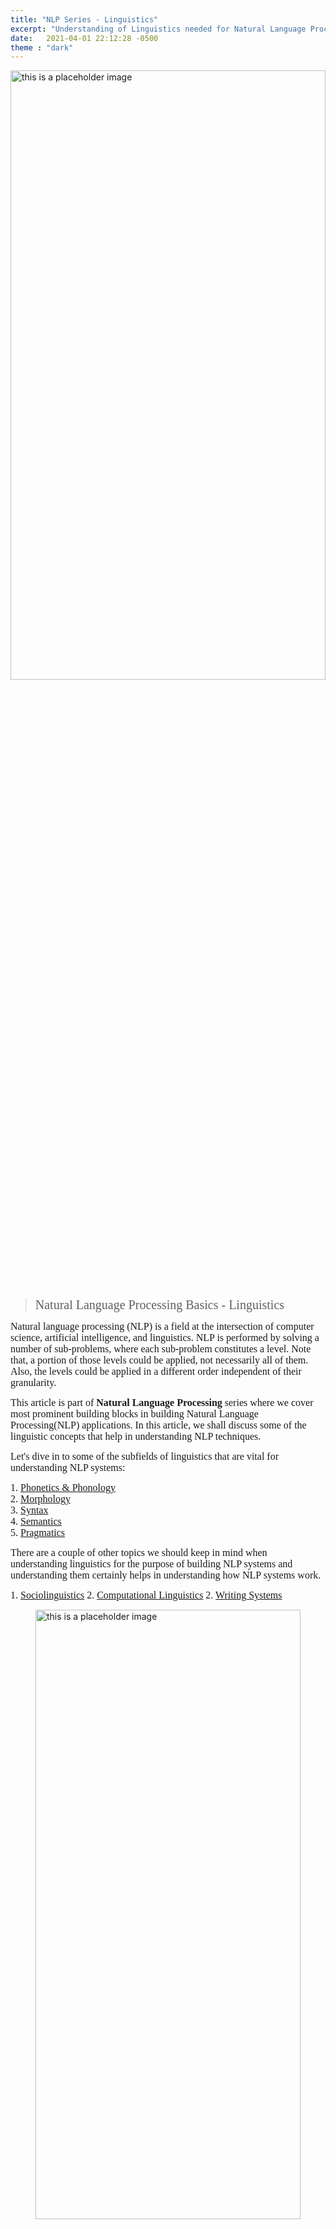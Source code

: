 ```yaml
---
title: "NLP Series - Linguistics"
excerpt: "Understanding of Linguistics needed for Natural Language Processing"
date:   2021-04-01 22:12:28 -0500
theme : "dark"
---
```


<img src="/img/Learning/LearningTeaser/linguistics.jpg" alt="this is a placeholder image" width="100%" height = "50%" class="center" >

> <span style="font-family:Georgia; font-size:20px;"> Natural Language Processing Basics - Linguistics </span>   

<span style="font-family:Georgia; font-size:16px;"> Natural language processing (NLP) is a field at the intersection of computer science, artificial intelligence, and linguistics. NLP is performed by solving a number of sub-problems, where each sub-problem constitutes a level. Note that, a portion of those levels could be applied, not necessarily all of them. Also, the levels could be applied in a different order independent of their granularity.  </span>  

<span style="font-family:Georgia; font-size:16px;">This article is part of **Natural Language Processing** series where we cover most prominent building blocks in building Natural Language Processing(NLP) applications. In this article, we shall discuss some of the linguistic concepts that help in understanding NLP techniques.</span>  


<span style="font-family:Georgia; font-size:16px;"> Let's dive in to some of the subfields of linguistics that are vital for understanding NLP systems:</span>


<span style="font-family:Georgia; font-size:16px;"> 1. [Phonetics & Phonology](#phonetics--phonology)</span>   
<span style="font-family:Georgia; font-size:16px;"> 2. [Morphology](#morphology)</span>   
<span style="font-family:Georgia; font-size:16px;"> 3. [Syntax](#syntax)</span>   
<span style="font-family:Georgia; font-size:16px;"> 4. [Semantics](#semantics)<span>   
<span style="font-family:Georgia; font-size:16px;"> 5. [Pragmatics](#pragmatics)</span>   

<span style="font-family:Georgia; font-size:16px;">There are a couple of other topics we should keep in mind when understanding linguistics for the purpose of building NLP systems and understanding them certainly helps in understanding how NLP systems work.</span>  

<span style="font-family:Georgia; font-size:16px;"> 1. [Sociolinguistics](#Sociolinguistics)</span> 
<span style="font-family:Georgia; font-size:16px;"> 2. [Computational Linguistics](#computational-linguistics)</span> 
<span style="font-family:Georgia; font-size:16px;"> 2. [Writing Systems](#writing-systems)</span> 

<figure>
<img src="/img/Learning/NLP/major_levels_of_linguistic_structure.png" alt="this is a placeholder image" width="100%" height = "50%" class="center" >
  <figcaption style="color: grey"> Figure 1: Major Subfields of Linguistics</figcaption>
</figure>

### Phonetics & Phonology

<span style="font-family:Georgia; font-size:16px;"> **Phonetics** is the study of individual sounds in verbal languages, or handshapes in sign languages. It deals with the production of speech sounds by humans, often without prior knowledge of the language being spoken. It also looks at the concept of voicing, occurring at the pair of muscles found in your voice box. For instance, the same sound may be represented by many letters or combination of letters(i.e. All underlined letters have same pronounciation: h<u>e</u>, p<u>eo</u>ple, k<u>e</u>y, bel<u>ie</u>ve, s<u>ei</u>ze, mach<u>i</u>ne, s<u>ea</u>s, s<u>ee</u>, am<u>oe</u>ba). The same letter may even represent a variety of sounds.   </span>

<span style="font-family:Georgia; font-size:16px;">In 1888, the International Phonetic Alphabet (IPA) was invented in order to have a system in which there was a oneto-one correspondence between each sound in language and each phonetic symbol. The IPA uses symbols to represent a great variety of sounds. </span>

<span style="font-family:Georgia; font-size:16px;">**Phonology** refers to the study of how the individual sounds or handshapes are combined into specific patterns. It is a branch of linguistics that studies how languages or dialects systematically organize their sounds. The  fundamental unit of sound in a language is the *Phoneme*. Phonemes are specifically important in applications involving speech understanding, such as speech recognition, speech-to-text transcription, and text-to-speech conversion.
Languages have phonologies, which are collections of phonemes and rules about how to use and realize the phonemes.</span>

### Morphology
<span style="font-family:Georgia; font-size:16px;">**Morphology** is the study of morphemes. A morpheme is the smallest unit of language that has a meaning. Not all morphemes are words, but all prefixes and suffixes are morphemes. For instance, in the word "multitasking", "multi-" is not a word but a prefix that changes the meaning when put together with “task". "Multi-" is a morpheme. Lexemes are the structural variations of morphemes related to one another by meaning. Morphological analysis, analyzes the structure of words by studying its morphemes and lexemes, and is a foundational block for many NLP tasks, such as tokenization, stemming, learning word embeddings, and part-of-speech tagging. </span>

<span style="font-family:Georgia; font-size:16px;">There are four kinds of morphemes, defined by unbound versus bound and content versus functional: Content morphemes, Functional morphemes, derivational affixes and inflectional affixes. Content morphemes(Unbound content morphemes or lexical morphemes) express a concrete meaning or content, and function morphemes have more of a grammatical role. For example, the morphemes cat and fast can be considered content morphemes. On the other hand, the unbound functional morphemes are words that perform a function in a sentence. The examples include words like "they" and "will" which are used to make the future tense. Then, there is bound content morphemes(also called derivational affixes), that turn one word into another. For instance,"er" used with word "call" can turn the word into another word "caller". The last one, Bound functional morphemes or inflectional affixes, refers to the affixes that indicate the function of a word in a sentence. Examples : "-ed" (past tense, "cook" + "-ed" = "cooked", "-(e)s" (plural, "flower"+"-(e)s" = "flowers", "pass"+"-(e)s" = "passes")</span>   

### Syntax
<span style="font-family:Georgia; font-size:16px;">Syntax is a set of rules to construct grammatically correct sentences out of words and phrases in a language. Syntactic structure in linguistics is represented in many different ways. A common approach to representing sentences is a parse tree, also called as phrase structure trees (PSTs). Let’s look at the PST in Figure 2 for the following sentence:   </span>

<span style="font-family:Georgia; font-size:16px;">*The chef cooks the soup.*</span>   

<figure>
<img src="/img/Learning/NLP/pst.png" alt="this is a placeholder image" width="100%" height = "50%" class="center" >
  <figcaption style="color: grey"> Figure 2: Syntactic structure of the sentence (Phrase Structure Tree)</figcaption>
</figure>


### Semantics

<span style="font-family:Georgia; font-size:16px;">Semantics, is the study of the meaning of linguistic elements. It is the direct meaning of the words and sentences without external context. One feature of the field of semantics is, modeling how meaning is composed from the structures of language, so semantics is most closely related to syntax. Most projects that use NLP are looking for the meaning in the text being analyzed, so we will be revisiting this field multiple times. </span>

### Pragmatics
<span style="font-family:Georgia; font-size:16px;">Pragmatics is a subfield that looks at the use and meaning of language in context. It will help us understand the intent behind the text we are analyzing. It adds world knowledge and external context of the conversation to enable us to infer implied meaning. It is sometimes defined in contrast with linguistic semantics, which can be described as the study of the rule systems that determine the literal meanings of linguistic expressions. </span>

<span style="font-family:Georgia; font-size:16px;">According to Roman Jakobson, we can divide the functions of language into six factors which are required for communication. This model of pragmatics considers messages as focusing on some combination of these factors. Following are the six functions (with the associated factor):</span>

<span style="font-family:Georgia; font-size:16px;">- Emotive (the addresser)</span>  
<span style="font-family:Georgia; font-size:16px;">- Conative (the addressee)</span>  
<span style="font-family:Georgia; font-size:16px;">- Poetic (the message)</span>   
<span style="font-family:Georgia; font-size:16px;">- Metalingual (the code)</span>   
<span style="font-family:Georgia; font-size:16px;">- Phatic (the channel)</span>   
<span style="font-family:Georgia; font-size:16px;">- Referential (the context)</span>     


<figure>
<img src="/img/Learning/NLP/roman_jakobson_model.jpeg" alt="this is a placeholder image" width="100%" height = "50%" class="center" >
  <figcaption style="color: grey"> Figure 3: Roman Jakobson’s functions of language</figcaption>
</figure>

### Sociolinguistics

<span style="font-family:Georgia; font-size:16px;"> Sociolinguistics is the study of the complex relationship between language and society. Although sociolinguistics is not a major subfield of linguistics, it is an interdisciplinary field between sociology and linguistics. Understanding the social context of text is important in understanding how to interpret the text.  </span>

<span style="font-family:Georgia; font-size:16px;">Every individual has their own unique personal version of language. The collection of varieties that an individual speaks can be considered an *idiolect*. The different varieties that an individual uses are called *registers*. Registers covers the concept of formality as well as other manners of speech, gesture, and writing.</span>

### Computational Linguistics

<span style="font-family:Georgia; font-size:16px;">Computational linguistics is the scientific and engineering discipline concerned with understanding written and spoken language from a computational perspective, and building artifacts that usefully process and produce language, either in bulk or in a dialogue setting. It is the study of linguistics from a computational perspective. This means using computers and algorithms to perform linguistics tasks such as marking your text as a part of speech (such as noun or verb), instead of performing this task manually.</span>

### Writing Systems

<span style="font-family:Georgia; font-size:16px;">In this article we’ve discussed many aspects of language, but so far we’ve focused on aspects that are part of language that is either only spoken or both spoken and written. Writing system, also called as Orthography, refers to the set of conventions used to represent a language in writing.</span>

<span style="font-family:Georgia; font-size:16px;">The smallest meaningful contrastive unit in a writing system is called a **grapheme**. There are various kinds of writing systems depending upon what the grapheme is used to represent. Alphabets, abjads, abugidas, syllabaries and logographs are some of them. We shall discuss each one of them in detail.  </span>

<span style="font-family:Georgia; font-size:16px;"> An **alphabet** is a phonetic-based writing system in which there is a symbol representing consonants and vowels. Examples of alphabet writing systems include Latin, Cyrillic, Greek, Hangul and so on. Latin is used throughout the world for many languages in Western Europe, like English and Finnish, and for ones that were influenced by European colonization, like Vietnamese and Swahili. The Cyrillic alphabet is used in many countries in Eastern Europe, Central Asia, and North Asia. Some languages that use Cyrillic alphabets include Russian and Bulgarian. Whereas the Greek alphabet is used by modern Greek and its dialects, and by some minority languages in Greek-speaking majority areas, the Hangul alphabet, is used to write Korean. </span>

<span style="font-family:Georgia; font-size:16px;"> An **abjad**, is a phonetic-based writing system in which the consonants get their own symbols, and vowels can be left unwritten. One important thing to keep in mind when creating UIs for languages that use these scripts is that these writing systems are almost entirely written right-to-left. Examples include many Semitic languages like Arabic and Hebrew. </span>   

<span style="font-family:Georgia; font-size:16px;">A **syllabary** is a phonetic-based system of writing in which there is a different symbol for each possible syllable in a language. In contrast to the other phonetic-based systems, syllabaries are often invented, instead of being derived. Examples include Hiragana, which is one of the syllabaries used to write Japanese, and Katakana, used to write Ainu, an interesting language spoken in northern Japan and unrelated to Japanese. Then there is Tsalagi, the syllabary invented by Sequoyah for writing his native Cherokee language.</span>    

<span style="font-family:Georgia; font-size:16px;">An **abugida**, sometimes known as alphasyllabary, neosyllabary or pseudo-alphabet, is a segmental writing system in which consonant-vowel sequences are written as a unit; each unit is based on a consonant letter, and vowel notation is secondary.Consider the most widely used abugida today, Devanagari. It originated some time before the 10th century AD, developed from the earlier Brahmi script. The other examples include, Thai, derived from the Brahmi script, and Ge’ez, used in East Africa to write various languages of Ethiopia.</span>

<span style="font-family:Georgia; font-size:16px;">Finally, we have writing systems where each grapheme can represent a whole word or morpheme of any length. They are called **logographic** writing systems. There is only one such system widely used today—Han Chinese characters. It is used to write most of the languages of China, as well as Japanese uses Hanji, Chinese logographs, combined with Hiragana.</span>

<span style="font-family:Georgia; font-size:16px;"> Thanks for reading! I hope you found this article helpful. Read more data science articles <a href="https://prabhupavitra.github.io/learning/"> here </a> including tutorials from beginner to advanced levels!  </span> 
